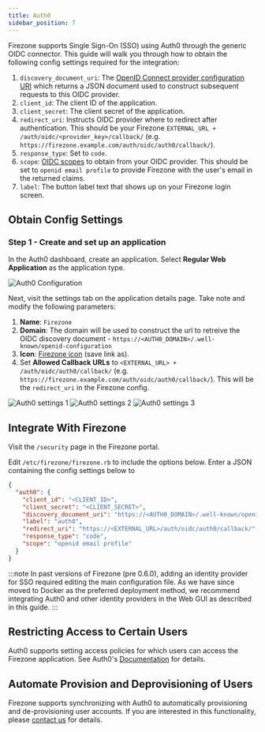 ```yaml
---
title: Auth0
sidebar_position: 7
---
```


Firezone supports Single Sign-On (SSO) using Auth0
through the generic OIDC connector. This guide will walk you through how to
obtain the following config settings required for the integration:

1. `discovery_document_uri`: The
[OpenID Connect provider configuration URI](https://openid.net/specs/openid-connect-discovery-1_0.html#ProviderConfig)
which returns a JSON document used to construct subsequent requests to this
OIDC provider.
1. `client_id`: The client ID of the application.
1. `client_secret`: The client secret of the application.
1. `redirect_uri`: Instructs OIDC provider where to redirect after authentication.
This should be your Firezone `EXTERNAL_URL + /auth/oidc/<provider_key>/callback/`
(e.g. `https://firezone.example.com/auth/oidc/auth0/callback/`).
1. `response_type`: Set to `code`.
1. `scope`: [OIDC scopes](https://openid.net/specs/openid-connect-basic-1_0.html#Scopes)
to obtain from your OIDC provider. This should be set to `openid email profile`
to provide Firezone with the user's email in the returned claims.
1. `label`: The button label text that shows up on your Firezone login screen.

## Obtain Config Settings

### Step 1 - Create and set up an application

In the Auth0 dashboard, create an application.
Select **Regular Web Application** as the application type.

![Auth0 Configuration](https://user-images.githubusercontent.com/52545545/193337715-f8cb49e7-17b3-4c9c-bc75-9fdc51b66835.png)

Next, visit the settings tab on the application details page. Take note and
modify the following parameters:

1. **Name**: `Firezone`
1. **Domain**: The domain will be used to construct
the url to retreive the OIDC discovery document -
`https://<AUTH0_DOMAIN>/.well-known/openid-configuration`
1. **Icon**:
[Firezone icon](https://user-images.githubusercontent.com/52545545/156854754-da66a9e1-33d5-47f5-877f-eff8b330ab2b.png)
(save link as).
1. Set **Allowed Callback URLs** to `<EXTERNAL_URL> + /auth/oidc/auth0/callback/`
(e.g. `https://firezone.example.com/auth/oidc/auth0/callback/`).
This will be the `redirect_uri` in the Firezone config.

![Auth0 settings 1](https://user-images.githubusercontent.com/52545545/193341643-1aeb620a-85a6-4778-a425-2d092cf13bdc.png)
![Auth0 settings 2](https://user-images.githubusercontent.com/52545545/193341638-710de54a-b988-4f5e-8c18-78639695efac.png)
![Auth0 settings 3](https://user-images.githubusercontent.com/52545545/193341641-f94f0ecf-b16e-4831-af5b-5981d6634525.png)

## Integrate With Firezone

Visit the `/security` page in the Firezone portal.

Edit `/etc/firezone/firezone.rb` to include the options below.
Enter a JSON containing the config settings below to

```json
{
  "auth0": {
    "client_id": "<CLIENT_ID>",
    "client_secret": "<CLIENT_SECRET>",
    "discovery_document_uri": "https://<AUTH0_DOMAIN>/.well-known/openid-configuration",
    "label": "auth0",
    "redirect_uri": "https://<EXTERNAL_URL>/auth/oidc/auth0/callback/",
    "response_type": "code",
    "scope": "openid email profile"
  }
}
```

:::note
In past versions of Firezone (pre 0.6.0), adding an identity provider
for SSO required editing the main configuration file. As we have since moved to Docker
as the preferred deployment method, we recommend integrating
Auth0 and other identity providers in the Web GUI as described
in this guide.
:::

## Restricting Access to Certain Users

Auth0 supports setting access policies for which users
can access the Firezone application. See Auth0's
[Documentation](https://auth0.com/docs/manage-users/user-accounts/manage-user-access-to-applications)
for details.

## Automate Provision and Deprovisioning of Users

Firezone supports synchronizing with Auth0 to automatically
provisioning and de-provisioning user accounts.
If you are interested in this functionality, please
[contact us](https://www.firezone.dev/contact/sales)
for details.
